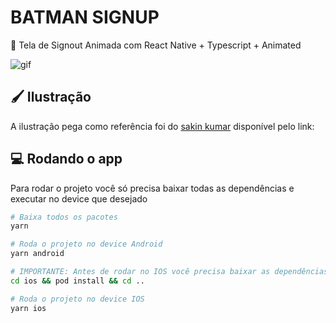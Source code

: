 # BATMAN SIGNUP

📜 Tela de Signout Animada com React Native + Typescript + Animated

![gif](https://user-images.githubusercontent.com/33927459/128608158-b7ef9eda-7fb8-4153-92ca-5b7c4ae2b511.gif)

## 🖌 Ilustração

A ilustração pega como referência foi do <a href="https://dribbble.com/shots/13905960-Signup-page-Concept-CreateWithAdobeXD" target="_blank"> sakin kumar</a> disponível pelo link:

## 💻 Rodando o app

Para rodar o projeto você só precisa baixar todas as dependências e executar no device que desejado

```sh
# Baixa todos os pacotes
yarn

# Roda o projeto no device Android
yarn android

# IMPORTANTE: Antes de rodar no IOS você precisa baixar as dependências do PRODFILE
cd ios && pod install && cd ..

# Roda o projeto no device IOS
yarn ios
```
